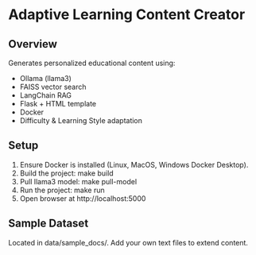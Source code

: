 # Adaptive Learning Content Creator

## Overview
Generates personalized educational content using:
- Ollama (llama3)
- FAISS vector search
- LangChain RAG
- Flask + HTML template
- Docker
- Difficulty & Learning Style adaptation

## Setup
1. Ensure Docker is installed (Linux, MacOS, Windows Docker Desktop).
2. Build the project:
    make build
3. Pull llama3 model:
    make pull-model
4. Run the project:
    make run
5. Open browser at http://localhost:5000

## Sample Dataset
Located in data/sample_docs/. Add your own text files to extend content.
